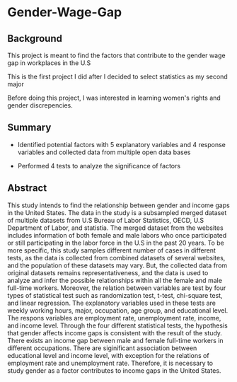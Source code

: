 # Gender-Wage-Gap
## Background
This project is meant to find the factors that contribute to the gender wage gap in workplaces in the U.S

This is the first project I did after I decided to select statistics as my second major

Before doing this project, I was interested in learning women's rights and gender discrepencies.

## Summary

- Identified potential factors with 5 explanatory variables and 4 response variables and collected data from multiple open data bases 

- Performed 4 tests to analyze the significance of factors

## Abstract

This study intends to find the relationship between gender and income gaps in the United States. The data in the study is a subsampled merged dataset of multiple datasets from U.S Bureau of Labor Statistics, OECD, U.S Department of Labor, and statistia. The merged dataset from the websites includes information of both female and male labors who once participated or still participating in the labor force in the U.S in the past 20 years. To be more specific, this study samples different number of cases in different tests, as the data is collected from combined datasets of several websites, and the population of these datasets may vary. But, the collected data from original datasets remains representativeness, and the data is used to analyze and infer the possible relationships within all the female and male full-time workers. Moreover, the relation between variables are test by four types of statistical test such as randomization test, t-test, chi-square test, and linear regression. The explanatory variables used in these tests are weekly working hours, major, occupation, age group, and educational level. The respons variables are employment rate, unemployment rate, income, and income level. Through the four different statistical tests, the hypothesis that gender affects income gaps is consistent with the result of the study. There exists an income gap between male and female full-time workers in different occupations. There are siginificant association between educational level and income level, with exception for the relations of employment rate and unemployment rate. Therefore, it is necessary to study gender as a factor contributes to income gaps in the United States.


